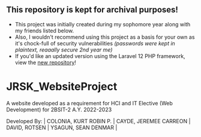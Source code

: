 ## This repository is kept for archival purposes!
- This project was initially created during my sophomore year along with my friends listed below.
- Also, I wouldn't recommend using this project as a basis for your own as it's chock-full of security vulnerabilities *(passwords were kept in plaintext, reaaally secure 2nd year me)*
- If you'd like an updated version using the Laravel 12 PHP framework, view the [new repository](https://github.com/krcolonia/JRSK-Booking)!

# JRSK_WebsiteProject
A website developed as a requirement for HCI and IT Elective (Web Development) for 2BSIT-2 A.Y. 2022-2023

Developed By:
| COLONIA, KURT ROBIN P. | 
CAYDE, JEREMEE CARREON | 
DAVID, ROTSEN | 
YSAGUN, SEAN DENMAR | 
